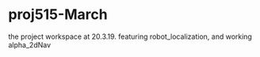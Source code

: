 # proj515-March
the project workspace at 20.3.19. featuring robot_localization, and working alpha_2dNav
